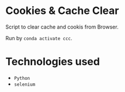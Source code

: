 # Cookies & Cache Clear

Script to clear cache and cookis from Browser.

Run by `conda activate ccc`.

# Technologies used

* `Python`
* `selenium`